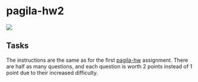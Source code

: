 # pagila-hw2
[![](https://github.com/leafsphere/pagila-hw2/workflows/tests/badge.svg)](https://github.com/leafsphere/pagila-hw2/actions?query=workflow%3Atests)

## Tasks

The instructions are the same as for the first [pagila-hw](https://github.com/mikeizbicki/pagila-hw) assignment.
There are half as many questions, and each question is worth 2 points instead of 1 point due to their increased difficulty.
